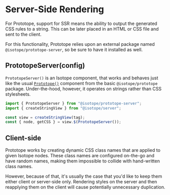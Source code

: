 # Server-Side Rendering

For Prototope, support for SSR means the ability to output the generated CSS rules to a string. This can be later placed in an HTML or CSS file and sent to the client.

For this functionality, Prototope relies upon an external package named `@isotope/prototope-server`, so be sure to have it installed as well.

## PrototopeServer(config)

`PrototopeServer()` is an Isotope component, that works and behaves just like the usual [`Prototope()`](./setup.md) component from the basic `@isotope/prototope` package. Under-the-hood, however, it operates on strings rather than CSS stylesheets.

```javascript
import { PrototopeServer } from "@isotope/prototope-server";
import { createStringView } from "@isotope/server";

const view = createStringView(tag);
const { node, getCSS } = view.$(PrototopeServer());
```

## Client-side

Prototope works by creating dynamic CSS class names that are applied to given Isotope nodes. These class names are configured on-the-go and have random names, making them impossible to collide with hand-written class names.

However, because of that, it's usually the case that you'd like to keep them either client or server-side only. Rendering styles on the server and then reapplying them on the client will cause potentially unnecessary duplication.
